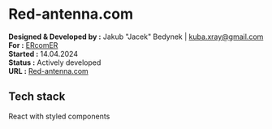 # Red-antenna.com

**Designed & Developed by :** Jakub "Jacek" Bedynek | kuba.xray@gmail.com\
**For :** [ERcomER](https://www.ercomer.pl/)\
**Started :** 14.04.2024\
**Status :** Actively developed\
**URL :** [Red-antenna.com](http://red-antenna.com/)

## Tech stack
React with styled components
